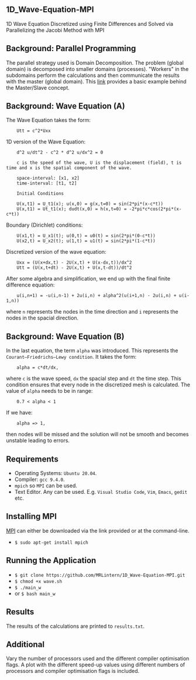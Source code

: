 ## 1D_Wave-Equation-MPI
1D Wave Equation Discretized using Finite Differences and Solved via Parallelizing the Jacobi Method with MPI

## Background: Parallel Programming

The parallel strategy used is Domain Decomposition.
The problem (global domain) is decomposed into smaller domains (processes). "Workers" in the subdomains perform the calculations
and then communicate the results with the master (global domain). This [link](https://www.mcs.anl.gov/research/projects/mpi/tutorial/mpiexmpl/src2/io/C/main.html) provides a basic example behind the Master/Slave concept.

## Background: Wave Equation (A)

The Wave Equation takes the form:

        Utt = c^2*Uxx

1D version of the Wave Equation:

        d^2 u/dt^2 - c^2 * d^2 u/dx^2 = 0

        c is the speed of the wave, U is the displacement (field), t is time and x is the spatial component of the wave.

        space-interval: [x1, x2]
        time-interval: [t1, t2]

        Initial Conditions

        U(x,t1) = U_t1(x); u(x,0) = g(x,t=0) = sin(2*pi*(x-c*t))
        U(x,t1) = Ut_t1(x); dudt(x,0) = h(x,t=0) = -2*pi*c*cos(2*pi*(x-c*t))

        
Boundary (Dirichlet) conditions: 

        U(x1,t) = U_x1(t); u(0,t) = u0(t) = sin(2*pi*(0-c*t))
        U(x2,t) = U_x2(t); u(1,t) = u1(t) = sin(2*pi*(1-c*t))

Discretized version of the wave equation:

        Uxx = (U(x+dx,t) - 2U(x,t) + U(x-dx,t))/dx^2
        Utt = (U(x,t+dt) - 2U(x,t) + U(x,t-dt))/dt^2

After some algebra and simplification, we end up with the final finite difference equation:

        u(i,n+1) = -u(i,n-1) + 2u(i,n) + alpha^2(u(i+1,n) - 2u(i,n) + u(i-1,n))

where `n` represents the nodes in the time direction and `i` represents the nodes in the spacial direction.

## Background: Wave Equation (B)

In the last equation, the term `alpha` was introduced. This represents the `Courant–Friedrichs–Lewy condition`.
It takes the form:

        alpha = c*dt/dx,

where `c` is the wave speed, `dx` the spacial step and `dt` the time step.
This condition ensures that every node in the discretized mesh is calculated.
The value of `alpha` needs to be in range: 

        0.7 < alpha < 1

If we have:

        alpha => 1,

then nodes will be missed and the solution will not be smooth and becomes unstable leading to errors. 



## Requirements

* Operating Systems: `Ubuntu 20.04`.
* Compiler: `gcc 9.4.0`.
* `mpich` so `MPI` can be used.
* Text Editor. Any can be used. E.g. `Visual Studio Code`, `Vim`, `Emacs`, `gedit` etc.

## Installing MPI

[MPI](https://www.mpich.org/) can either be downloaded via the link provided or at the command-line.

* `$ sudo apt-get install mpich`

## Running the Application

* `$ git clone https://github.com/MRLintern/1D_Wave-Equation-MPI.git`
* `$ chmod +x wave.sh`
* `$ ./main_w`
* or `$ bash main_w`

## Results

The results of the calculations are printed to `results.txt`. 

## Additional

Vary the number of processors used and the different compiler optimisation flags. 
A plot with the different speed-up values using different numbers of processors and compiler optimisation flags is included.
